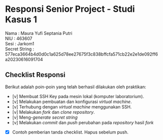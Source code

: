 # Responsi Senior Project - Studi Kasus 1

Nama : Maura Yufi Septania Putri <br>
NIU : 463607 <br>
Sesi : Jarkom1 <br>
Secret String : 577eca3664b4d0d0c1a625d78ee27675f3c838bffcfa571cb22e2e1de092ff6a20230616091704

## Checklist Responsi

Berikut adalah poin-poin yang telah berhasil dilakukan oleh praktikan:

- [v] Membuat SSH Key pada mesin lokal (komputer laboratorium).
- [v] Melakukan pembuatan dan konfigurasi _virtual machine_.
- [v] Terhubung dengan _virtual machine_ menggunakan SSH.
- [v] Melakukan _fork_ dan _clone_ _repository_.
- [v] Meng-_generate_ _secret string_
- [v] Melakukan _commit_ dan _push_ perubahan pada _repository_ hasil _fork_
- [x] Contoh pemberian tanda checklist. Hapus sebelum push.
